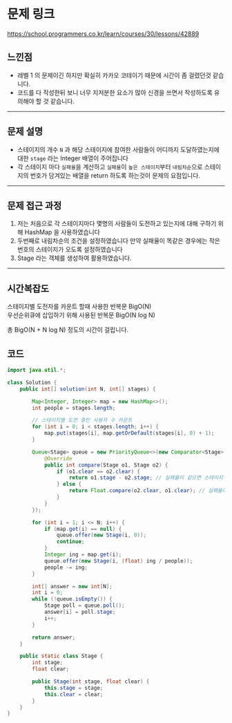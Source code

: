# 문제 링크
https://school.programmers.co.kr/learn/courses/30/lessons/42889

##  느낀점

- 레벨 1 의 문제이긴 하지만 확실히 카카오 코테이기 때문에 시간이 좀 걸렸던것 같습니다.
- 코드를 다 작성한뒤 보니 너무 지저분한 요소가 많아 신경을 쓰면서 작성하도록 유의해야 할 것 같습니다.

---

## 문제 설명

- 스테이지의 개수 `N` 과 해당 스테이지에 참여한 사람들이 어디까지 도달하였는지에 대한 `stage` 라는 Integer 배열이 주어집니다
- 각 스테이지 마다 `실패율`을 계산하고 `실패율`이 `높은 스테이지`부터 `내림차순`으로 스테이지의 번호가 담겨있는 배열을 return 하도록 하는것이 문제의 요점입니다.


---


## 문제 접근 과정

1. 저는 처음으로 각 스테이지마다 몇명의 사람들이 도전하고 있는지에 대해 구하기 위해 HashMap 을 사용하였습니다
2. 두번째로 내림차순의 조건을 설정하였습니다 만약 실패율이 똑같은 경우에는 작은 번호의 스테이지가 오도록 설정하였습니다
3. Stage 라는 객체를 생성하여 활용하였습니다.

---


## 시간복잡도
스테이지별 도전자를 카운트 할때 사용한 반복문 BigO(N) \
우선순위큐에 삽입하기 위해 사용된 반복문 BigO(N log N)

총 BigO(N + N log N) 정도의 시간이 걸립니다.
## 코드

```java
import java.util.*;

class Solution {
    public int[] solution(int N, int[] stages) {

		Map<Integer, Integer> map = new HashMap<>();
		int people = stages.length;

		// 스테이지별 도전 중인 사용자 수 카운트
		for (int i = 0; i < stages.length; i++) {
			map.put(stages[i], map.getOrDefault(stages[i], 0) + 1);
		}

		Queue<Stage> queue = new PriorityQueue<>(new Comparator<Stage>() {
			@Override
			public int compare(Stage o1, Stage o2) {
				if (o1.clear == o2.clear) {
					return o1.stage - o2.stage; // 실패율이 같으면 스테이지 번호가 작은 순으로
				} else {
					return Float.compare(o2.clear, o1.clear); // 실패율이 높은 순으로
				}
			}
		});

		for (int i = 1; i <= N; i++) {
			if (map.get(i) == null) {
				queue.offer(new Stage(i, 0));
				continue;
			}
			Integer ing = map.get(i);
			queue.offer(new Stage(i, (float) ing / people));
			people -= ing;
		}

		int[] answer = new int[N];
		int i = 0;
		while (!queue.isEmpty()) {
			Stage poll = queue.poll();
			answer[i] = poll.stage;
			i++;
		}

		return answer;
	}

	public static class Stage {
		int stage;
		float clear;

		public Stage(int stage, float clear) {
			this.stage = stage;
			this.clear = clear;
		}
	}
}
